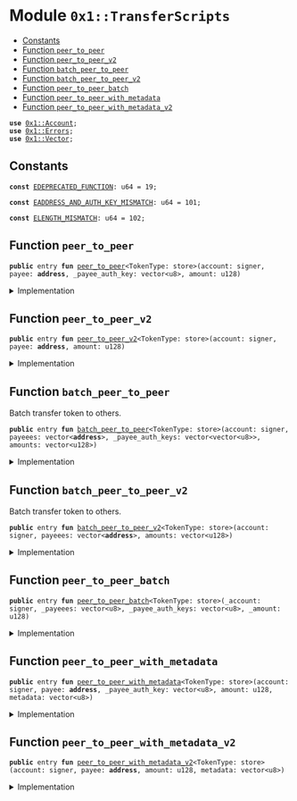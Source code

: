 
<a name="0x1_TransferScripts"></a>

# Module `0x1::TransferScripts`



-  [Constants](#@Constants_0)
-  [Function `peer_to_peer`](#0x1_TransferScripts_peer_to_peer)
-  [Function `peer_to_peer_v2`](#0x1_TransferScripts_peer_to_peer_v2)
-  [Function `batch_peer_to_peer`](#0x1_TransferScripts_batch_peer_to_peer)
-  [Function `batch_peer_to_peer_v2`](#0x1_TransferScripts_batch_peer_to_peer_v2)
-  [Function `peer_to_peer_batch`](#0x1_TransferScripts_peer_to_peer_batch)
-  [Function `peer_to_peer_with_metadata`](#0x1_TransferScripts_peer_to_peer_with_metadata)
-  [Function `peer_to_peer_with_metadata_v2`](#0x1_TransferScripts_peer_to_peer_with_metadata_v2)


<pre><code><b>use</b> <a href="Account.md#0x1_Account">0x1::Account</a>;
<b>use</b> <a href="Errors.md#0x1_Errors">0x1::Errors</a>;
<b>use</b> <a href="Vector.md#0x1_Vector">0x1::Vector</a>;
</code></pre>



<a name="@Constants_0"></a>

## Constants


<a name="0x1_TransferScripts_EDEPRECATED_FUNCTION"></a>



<pre><code><b>const</b> <a href="TransferScripts.md#0x1_TransferScripts_EDEPRECATED_FUNCTION">EDEPRECATED_FUNCTION</a>: u64 = 19;
</code></pre>



<a name="0x1_TransferScripts_EADDRESS_AND_AUTH_KEY_MISMATCH"></a>



<pre><code><b>const</b> <a href="TransferScripts.md#0x1_TransferScripts_EADDRESS_AND_AUTH_KEY_MISMATCH">EADDRESS_AND_AUTH_KEY_MISMATCH</a>: u64 = 101;
</code></pre>



<a name="0x1_TransferScripts_ELENGTH_MISMATCH"></a>



<pre><code><b>const</b> <a href="TransferScripts.md#0x1_TransferScripts_ELENGTH_MISMATCH">ELENGTH_MISMATCH</a>: u64 = 102;
</code></pre>



<a name="0x1_TransferScripts_peer_to_peer"></a>

## Function `peer_to_peer`



<pre><code><b>public</b> entry <b>fun</b> <a href="TransferScripts.md#0x1_TransferScripts_peer_to_peer">peer_to_peer</a>&lt;TokenType: store&gt;(account: signer, payee: <b>address</b>, _payee_auth_key: vector&lt;u8&gt;, amount: u128)
</code></pre>



<details>
<summary>Implementation</summary>


<pre><code><b>public</b> entry <b>fun</b> <a href="TransferScripts.md#0x1_TransferScripts_peer_to_peer">peer_to_peer</a>&lt;TokenType: store&gt;(account: signer, payee: <b>address</b>, _payee_auth_key: vector&lt;u8&gt;, amount: u128) {
     <a href="TransferScripts.md#0x1_TransferScripts_peer_to_peer_v2">peer_to_peer_v2</a>&lt;TokenType&gt;(account, payee, amount)
}
</code></pre>



</details>

<a name="0x1_TransferScripts_peer_to_peer_v2"></a>

## Function `peer_to_peer_v2`



<pre><code><b>public</b> entry <b>fun</b> <a href="TransferScripts.md#0x1_TransferScripts_peer_to_peer_v2">peer_to_peer_v2</a>&lt;TokenType: store&gt;(account: signer, payee: <b>address</b>, amount: u128)
</code></pre>



<details>
<summary>Implementation</summary>


<pre><code><b>public</b> entry <b>fun</b> <a href="TransferScripts.md#0x1_TransferScripts_peer_to_peer_v2">peer_to_peer_v2</a>&lt;TokenType: store&gt;(account: signer, payee: <b>address</b>, amount: u128) {
    <b>if</b> (!<a href="Account.md#0x1_Account_exists_at">Account::exists_at</a>(payee)) {
        <a href="Account.md#0x1_Account_create_account_with_address">Account::create_account_with_address</a>&lt;TokenType&gt;(payee);
    };
    <a href="Account.md#0x1_Account_pay_from">Account::pay_from</a>&lt;TokenType&gt;(&account, payee, amount)
}
</code></pre>



</details>

<a name="0x1_TransferScripts_batch_peer_to_peer"></a>

## Function `batch_peer_to_peer`

Batch transfer token to others.


<pre><code><b>public</b> entry <b>fun</b> <a href="TransferScripts.md#0x1_TransferScripts_batch_peer_to_peer">batch_peer_to_peer</a>&lt;TokenType: store&gt;(account: signer, payeees: vector&lt;<b>address</b>&gt;, _payee_auth_keys: vector&lt;vector&lt;u8&gt;&gt;, amounts: vector&lt;u128&gt;)
</code></pre>



<details>
<summary>Implementation</summary>


<pre><code><b>public</b> entry <b>fun</b> <a href="TransferScripts.md#0x1_TransferScripts_batch_peer_to_peer">batch_peer_to_peer</a>&lt;TokenType: store&gt;(account: signer, payeees: vector&lt;<b>address</b>&gt;, _payee_auth_keys: vector&lt;vector&lt;u8&gt;&gt;, amounts: vector&lt;u128&gt;) {
     <a href="TransferScripts.md#0x1_TransferScripts_batch_peer_to_peer_v2">batch_peer_to_peer_v2</a>&lt;TokenType&gt;(account, payeees, amounts)
}
</code></pre>



</details>

<a name="0x1_TransferScripts_batch_peer_to_peer_v2"></a>

## Function `batch_peer_to_peer_v2`

Batch transfer token to others.


<pre><code><b>public</b> entry <b>fun</b> <a href="TransferScripts.md#0x1_TransferScripts_batch_peer_to_peer_v2">batch_peer_to_peer_v2</a>&lt;TokenType: store&gt;(account: signer, payeees: vector&lt;<b>address</b>&gt;, amounts: vector&lt;u128&gt;)
</code></pre>



<details>
<summary>Implementation</summary>


<pre><code><b>public</b> entry <b>fun</b> <a href="TransferScripts.md#0x1_TransferScripts_batch_peer_to_peer_v2">batch_peer_to_peer_v2</a>&lt;TokenType: store&gt;(account: signer, payeees: vector&lt;<b>address</b>&gt;, amounts: vector&lt;u128&gt;) {
    <b>let</b> len = <a href="Vector.md#0x1_Vector_length">Vector::length</a>(&payeees);
    <b>assert</b>!(len == <a href="Vector.md#0x1_Vector_length">Vector::length</a>(&amounts), <a href="TransferScripts.md#0x1_TransferScripts_ELENGTH_MISMATCH">ELENGTH_MISMATCH</a>);
    <b>let</b> i = 0;
    <b>while</b> (i &lt; len){
        <b>let</b> payee = *<a href="Vector.md#0x1_Vector_borrow">Vector::borrow</a>(&payeees, i);
        <b>if</b> (!<a href="Account.md#0x1_Account_exists_at">Account::exists_at</a>(payee)) {
            <a href="Account.md#0x1_Account_create_account_with_address">Account::create_account_with_address</a>&lt;TokenType&gt;(payee);
        };
        <b>let</b> amount = *<a href="Vector.md#0x1_Vector_borrow">Vector::borrow</a>(&amounts, i);
        <a href="Account.md#0x1_Account_pay_from">Account::pay_from</a>&lt;TokenType&gt;(&account, payee, amount);
        i = i + 1;
    }
}
</code></pre>



</details>

<a name="0x1_TransferScripts_peer_to_peer_batch"></a>

## Function `peer_to_peer_batch`



<pre><code><b>public</b> entry <b>fun</b> <a href="TransferScripts.md#0x1_TransferScripts_peer_to_peer_batch">peer_to_peer_batch</a>&lt;TokenType: store&gt;(_account: signer, _payeees: vector&lt;u8&gt;, _payee_auth_keys: vector&lt;u8&gt;, _amount: u128)
</code></pre>



<details>
<summary>Implementation</summary>


<pre><code><b>public</b> entry <b>fun</b> <a href="TransferScripts.md#0x1_TransferScripts_peer_to_peer_batch">peer_to_peer_batch</a>&lt;TokenType: store&gt;(_account: signer, _payeees: vector&lt;u8&gt;, _payee_auth_keys: vector&lt;u8&gt;, _amount: u128) {
    <b>abort</b> <a href="Errors.md#0x1_Errors_deprecated">Errors::deprecated</a>(<a href="TransferScripts.md#0x1_TransferScripts_EDEPRECATED_FUNCTION">EDEPRECATED_FUNCTION</a>)
}
</code></pre>



</details>

<a name="0x1_TransferScripts_peer_to_peer_with_metadata"></a>

## Function `peer_to_peer_with_metadata`



<pre><code><b>public</b> entry <b>fun</b> <a href="TransferScripts.md#0x1_TransferScripts_peer_to_peer_with_metadata">peer_to_peer_with_metadata</a>&lt;TokenType: store&gt;(account: signer, payee: <b>address</b>, _payee_auth_key: vector&lt;u8&gt;, amount: u128, metadata: vector&lt;u8&gt;)
</code></pre>



<details>
<summary>Implementation</summary>


<pre><code><b>public</b> entry <b>fun</b> <a href="TransferScripts.md#0x1_TransferScripts_peer_to_peer_with_metadata">peer_to_peer_with_metadata</a>&lt;TokenType: store&gt;(
    account: signer,
    payee: <b>address</b>,
    _payee_auth_key: vector&lt;u8&gt;,
    amount: u128,
    metadata: vector&lt;u8&gt;,
) {
     <a href="TransferScripts.md#0x1_TransferScripts_peer_to_peer_with_metadata_v2">peer_to_peer_with_metadata_v2</a>&lt;TokenType&gt;(account, payee, amount, metadata)
}
</code></pre>



</details>

<a name="0x1_TransferScripts_peer_to_peer_with_metadata_v2"></a>

## Function `peer_to_peer_with_metadata_v2`



<pre><code><b>public</b> entry <b>fun</b> <a href="TransferScripts.md#0x1_TransferScripts_peer_to_peer_with_metadata_v2">peer_to_peer_with_metadata_v2</a>&lt;TokenType: store&gt;(account: signer, payee: <b>address</b>, amount: u128, metadata: vector&lt;u8&gt;)
</code></pre>



<details>
<summary>Implementation</summary>


<pre><code><b>public</b> entry <b>fun</b> <a href="TransferScripts.md#0x1_TransferScripts_peer_to_peer_with_metadata_v2">peer_to_peer_with_metadata_v2</a>&lt;TokenType: store&gt;(
        account: signer,
        payee: <b>address</b>,
        amount: u128,
        metadata: vector&lt;u8&gt;,
) {
    <b>if</b> (!<a href="Account.md#0x1_Account_exists_at">Account::exists_at</a>(payee)) {
        <a href="Account.md#0x1_Account_create_account_with_address">Account::create_account_with_address</a>&lt;TokenType&gt;(payee);
    };
    <a href="Account.md#0x1_Account_pay_from_with_metadata">Account::pay_from_with_metadata</a>&lt;TokenType&gt;(&account,payee, amount, metadata)
}
</code></pre>



</details>
